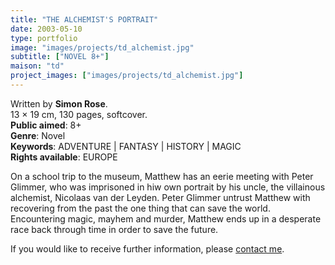 ```yaml
---
title: "THE ALCHEMIST'S PORTRAIT"
date: 2003-05-10
type: portfolio
image: "images/projects/td_alchemist.jpg"
subtitle: ["NOVEL 8+"]
maison: "td"
project_images: ["images/projects/td_alchemist.jpg"]
---
```


Written by **Simon Rose**.   
13 × 19 cm, 130 pages, softcover.   
**Public aimed**: 8+   
**Genre**: Novel      
**Keywords**: ADVENTURE | FANTASY | HISTORY | MAGIC       
**Rights available**: EUROPE 
 
 
 
On a school trip to the museum, Matthew has an eerie meeting with Peter Glimmer,
who was imprisoned in hiw own portrait by his uncle, the villainous alchemist, Nicolaas van der Leyden. 
Peter Glimmer untrust Matthew with recovering from the past the one thing that can save the world.
Encountering magic, mayhem and murder, Matthew ends up in a desperate race back through time in order to save the future.    




If you would like to receive further information, please [contact me](mailto:melanie.guillaumin.edition@gmail.com).


